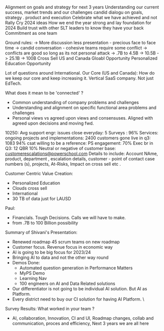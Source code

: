 Alignment on goals and strategy for next 3 years
Understanding our current success, market trends and our challenges
candid dialogu on goals, strategy . product and execution 
Celebrate what we have achieved and not 
Rally Cry 2024 ideas 
How we end the year strong and lay foundation for 2024 
Build trust with other SLT leaders to know they have your back 
Commitment as one team 

Ground rules: 
-> More discussion less presentation - precious face to face time 
-> candid conversation - cohesive teams require some conflict
-> conflicts are good so long as its not personal attack 
-> .7B to 4.5B -> 10.5B -> 25.1B -> 100B Cross Sell US and Canada Gloabl Opportunity Personalized Education Opportunity 

Lot of questions around International. 
Our Core (US and Canada): How do we keep our core and keep increasing it. 
Vertical SaaS company. Not just EdTech. 


What does it mean to be 'connected' ? 
- Common understanding of company problems and challenges 
- Understanding and alignment on specific functional area problems and challenges 
- Personal views vs agreed upon views and consensuses. Aligned with agreed upon decisions and moving fwd. 


10250: 
Avg support engr: issues close everyday: 5
Surveys : 96% 
Services: ongoing projects and implementations: 2400 
customers gone live in q3: 1083 
94% csat 
willing to be a reference: PS engagement: 70% 
Exec br in Q3: 12 QBR 
10% Neutral or negative of customer base: 
customerescalations@powerschool.com 
Details to include: Account NAme, product, department , escalation details, customer - point of contact 
case numbers (s), projects, At-Risks, Impact on cross sell etc . 


Customer Centric Value Creation: 
- Personalized Education 
- Clouds cross sell 
- International 
- 30 TB of data just for LAUSD 


Paul: 
- Financials. Tough Decisions. Calls we will have to make. 
- from .7B to 100 Billion possibility 


Summary of Shivani's Presentation: 
- Renewed roadmap 45 scrum teams on new roadmap 
- Customer focus. Revenue focus in economic way 
- AI is going to be big focus for 2023/24 
- Bringing AI to data and not the other way round 
- Demos Done: 
    - Automated question generation in Performance Matters 
    - MyPS Demo 
    - Learning Nav 
    - 100 engineers on AI and Data Related solutions 
- Our differentiator is not going to be individual AI solution. But AI as Platform. 
- Every district need to buy our CI solution for having AI Platform. \


Survey Results: 
What worked in your team ? 
- AI, collaboration, Innovation, CI and UI, 
Roadmap changes, collab and communication, proces and efficiency, 
Next 3 years we are all here 




